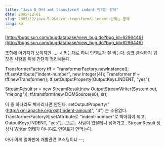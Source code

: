 ```yaml
---
title: "Java 5 에서 xml transform시 indent 안먹는 문제"
date: 2005-12-01
slug: 2005/12/java-5-에서-xml-transform시-indent-안먹는-문제
lang: ko
---
```


[http://bugs.sun.com/bugdatabase/view_bug.do?bug_id=6296446](http://bugs.sun.com/bugdatabase/view_bug.do?bug_id=6296446)

조합에 어거지가 보이지만 -_- 시키는대로 하니 인덴트가 잘 먹는다.
링크 클릭하기 귀찮은 사람을 위해 간단히 정리해본다.

TransformerFactory tff = TransformerFactory.newInstance();
tff.setAttribute("indent-number", new Integer(4));
Transformer tf = tff.newTransformer();
tf.setOutputProperty(OutputKeys.INDENT, "yes");

StreamResult sr = new StreamResult(new OutputStreamWriter(System.out, "melong"));
tf.transform(new DOMSource(e0), sr);

이 중 하나라도 삑사리나면 안된다.
setOutputProperty("{http://xml.apache.org/xslt}indent-amount", "4") 는 소용없다.
TransformerFactory에 setAttribute로 "indent-number"로 박아줘야 되고, 
OutputKeys.INDENT, "yes"는 모르는 사람이 없을테니 넘어가고..
StreamResult 생성시 Writer 형태가 아니여도 인덴트가 안먹는다.

아아 이게 얼마만에 개발관련 포스팅이냐 --;

